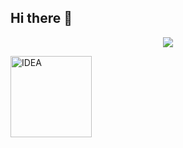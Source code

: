 ## Hi there 👋
<p align="center">
  <img src="/workspaces/rafaeljosebraga/eToSsNm65xFUUJSLsz6Lm4.gif"/>
</p>
<a href="https://github.com/Anmol-Baranwal/GIFs-For-Readme"><img ssrc="rafaeljosebraga/eToSsNm65xFUUJSLsz6Lm4.gif" width="130" alt="IDEA" ></a>
